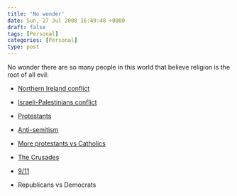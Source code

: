 ```yaml
---
title: 'No wonder'
date: Sun, 27 Jul 2008 16:49:48 +0000
draft: false
tags: [Personal]
categories: [Personal]
type: post
---
```


No wonder there are so many people in this world that believe religion is the root of all evil:

*   [Northern Ireland conflict](http://www.infoplease.com/spot/northireland1.html)

*   [Israeli-Palestinians conflict](http://en.wikipedia.org/wiki/Israeli-Palestinian_conflict)

*   [Protestants](http://en.wikipedia.org/wiki/Anti-Catholicism)

*   [Anti-semitism](http://en.wikipedia.org/wiki/Antisemitism)

*   [More protestants vs Catholics](http://www.gotquestions.org/Catholic-vs-Protestant.html)

*   [The Crusades](http://en.wikipedia.org/wiki/Crusade)

*   [9/11](http://en.wikipedia.org/wiki/September_11,_2001_attacks)

*   Republicans vs Democrats